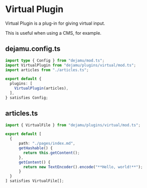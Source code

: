 # Virtual Plugin

Virtual Plugin is a plug-in for giving virtual input.

This is useful when using a CMS, for example.

## dejamu.config.ts
```ts
import type { Config } from "dejamu/mod.ts";
import VirtualPlugin from "dejamu/plugins/virtual/mod.ts";
import articles from "./articles.ts";

export default {
  plugins: [
    VirtualPlugin(articles),
  ],
} satisfies Config;

```

## articles.ts
```ts
import { VirtualFile } from "dejamu/plugins/virtual/mod.ts";

export default [
  {
      path: "./pages/index.md",
      getHashable() {
        return this.getContent();
      },
      getContent() {
        return new TextEncoder().encode("**Hello, world!**");
      }
  }
] satisfies VirtualFile[];
```
